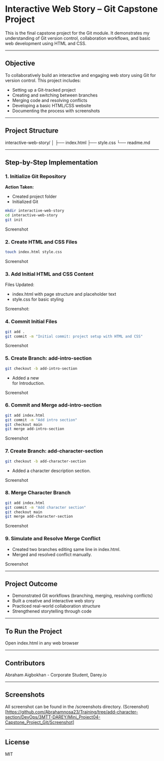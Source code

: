 # Interactive Web Story – Git Capstone Project

This is the final capstone project for the Git module. It demonstrates my understanding of Git version control, collaboration workflows, and basic web development using HTML and CSS.

---

## Objective

To collaboratively build an interactive and engaging web story using Git for version control. This project includes:

- Setting up a Git-tracked project
- Creating and switching between branches
- Merging code and resolving conflicts
- Developing a basic HTML/CSS website
- Documenting the process with screenshots

---

## Project Structure
interactive-web-story/
│
├── index.html
├── style.css
└── readme.md


---

## Step-by-Step Implementation

### 1. Initialize Git Repository

**Action Taken:**
- Created project folder
- Initialized Git

```bash
mkdir interactive-web-story
cd interactive-web-story
git init
```

Screenshot

### 2. Create HTML and CSS Files

```bash
touch index.html style.css
```

Screenshot

### 3. Add Initial HTML and CSS Content

Files Updated:

  * index.html with page structure and placeholder text
  * style.css for basic styling

Screenshot:

### 4. Commit Initial Files
```bash
git add .
git commit -m "Initial commit: project setup with HTML and CSS"
```

Screenshot

### 5. Create Branch: add-intro-section
```bash
git checkout -b add-intro-section
```
  * Added a new <section> for Introduction.

Screenshot

### 6. Commit and Merge add-intro-section
```bash
git add index.html
git commit -m "Add intro section"
git checkout main
git merge add-intro-section
```

Screenshot

### 7. Create Branch: add-character-section
```bash
git checkout -b add-character-section
```
  * Added a character description section.

Screenshot

### 8. Merge Character Branch
```bash
git add index.html
git commit -m "Add character section"
git checkout main
git merge add-character-section
```

Screenshot

### 9. Simulate and Resolve Merge Conflict
  * Created two branches editing same line in index.html.
  * Merged and resolved conflict manually.

Screenshot

---

## Project Outcome
  * Demonstrated Git workflows (branching, merging, resolving conflicts)
  * Built a creative and interactive web story
  * Practiced real-world collaboration structure
  * Strengthened storytelling through code

---

## To Run the Project
  Open index.html in any web browser

---

## Contributors
  Abraham Aigbokhan - Corporate Student, Darey.io

---

## Screenshots
  All screenshot can be found in the /screenshots directory.
  (Screenshot)[https://github.com/Abrahamnosa23/Training/tree/add-character-section/DevOps/3MTT-DAREY/Mini_Project04-Capstone_Project_Git/Screenshot]
  
---

## License
  MIT






































